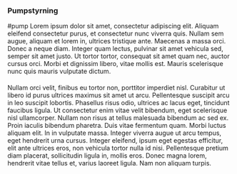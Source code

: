 ### Pumpstyrning
#pump Lorem ipsum dolor sit amet, consectetur adipiscing elit. Aliquam eleifend consectetur purus, et consectetur nunc viverra quis. Nullam sem augue, aliquam et lorem in, ultrices tristique ante. Maecenas a massa orci. Donec a neque diam. Integer quam lectus, pulvinar sit amet vehicula sed, semper sit amet justo. Ut tortor tortor, consequat sit amet quam nec, auctor cursus orci. Morbi et dignissim libero, vitae mollis est. Mauris scelerisque nunc quis mauris vulputate dictum.
####
Nullam orci velit, finibus eu tortor non, porttitor imperdiet nisl. Curabitur ut libero id purus ultrices maximus sit amet ut arcu. Pellentesque suscipit arcu in leo suscipit lobortis. Phasellus risus odio, ultrices ac lacus eget, tincidunt faucibus ligula. Ut consectetur enim vitae velit bibendum, eget scelerisque nisl ullamcorper. Nullam non risus at tellus malesuada bibendum ac sed ex. Proin iaculis bibendum pharetra. Duis vitae fermentum quam. Morbi luctus aliquam elit. In in vulputate massa. Integer viverra augue ut arcu tempus, eget hendrerit urna cursus. Integer eleifend, ipsum eget egestas efficitur, elit ante ultrices eros, non vehicula tortor nulla id nisi. Pellentesque pretium diam placerat, sollicitudin ligula in, mollis eros. Donec magna lorem, hendrerit vitae tellus et, varius laoreet ligula. Nam non aliquam turpis.
